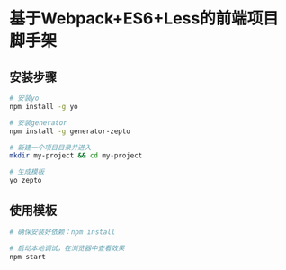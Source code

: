 # 基于Webpack+ES6+Less的前端项目脚手架

## 安装步骤

``` bash
# 安装yo
npm install -g yo

# 安装generator
npm install -g generator-zepto

# 新建一个项目目录并进入
mkdir my-project && cd my-project

# 生成模板
yo zepto

```
## 使用模板

``` bash
# 确保安装好依赖：npm install

# 启动本地调试，在浏览器中查看效果
npm start

```
